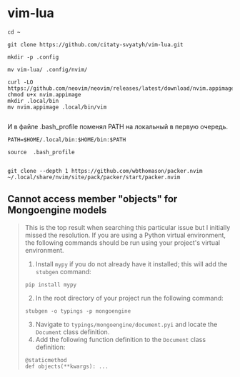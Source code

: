 # vim-lua
```
cd ~

git clone https://github.com/citaty-svyatyh/vim-lua.git

mkdir -p .config

mv vim-lua/ .config/nvim/

curl -LO https://github.com/neovim/neovim/releases/latest/download/nvim.appimage
chmod u+x nvim.appimage
mkdir .local/bin
mv nvim.appimage .local/bin/vim


```

И в файле .bash_profile поменял PATH на локальный в первую очередь.

```
PATH=$HOME/.local/bin:$HOME/bin:$PATH

source  .bash_profile 
```

```

git clone --depth 1 https://github.com/wbthomason/packer.nvim  ~/.local/share/nvim/site/pack/packer/start/packer.nvim

```

## Cannot access member "objects" for Mongoengine models
> This is the top result when searching this particular issue but I initially missed the resolution. If you are using a Python virtual environment, the following commands should be run using your project's virtual environment.
> 
> 1. Install `mypy` if you do not already have it installed; this will add the `stubgen` command:
> 
> ```
> pip install mypy
> ```
> 
> 2. In the root directory of your project run the following command:
> 
> ```
> stubgen -o typings -p mongoengine
> ```
> 
> 3. Navigate to `typings/mongoengine/document.pyi` and locate the `Document` class definition.
> 4. Add the following function definition to the `Document` class definition:
> 
> ```
> @staticmethod
> def objects(**kwargs): ...
> ```



